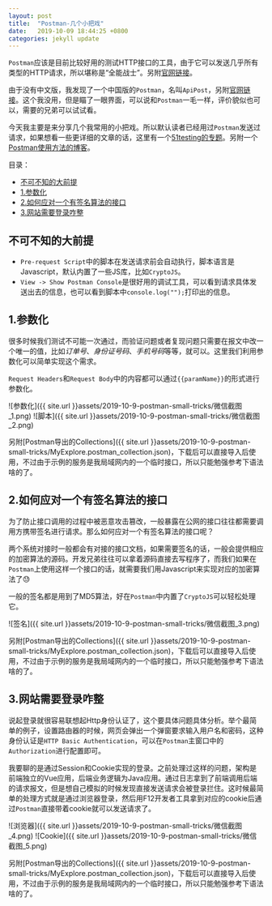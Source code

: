 ```yaml
---
layout: post
title:  "Postman-几个小把戏"
date:   2019-10-09 18:44:25 +0800
categories: jekyll update
---
```


`Postman`应该是目前比较好用的测试HTTP接口的工具，由于它可以发送几乎所有类型的HTTP请求，所以堪称是“全能战士”。另附[官网链接](https://www.getpostman.com/)。

由于没有中文版，我发现了一个中国版的`Postman`，名叫`ApiPost`，另附[官网链接](https://www.apipost.cn)。这个我没用，但是瞄了一眼界面，可以说和`Postman`一毛一样，评价貌似也可以，需要的兄弟可以试试看。

今天我主要是来分享几个我常用的小把戏。所以默认读者已经用过`Postman`发送过请求，如果想看一些更详细的文章的话，这里有一个[51testing的专题](http://www.51testing.com/zhuanti/postman.htm)。另附一个[Postman使用方法的博客](https://blog.csdn.net/fxbin123/article/details/80428216)。

目录：
- [不可不知的大前提](#%E4%B8%8D%E5%8F%AF%E4%B8%8D%E7%9F%A5%E7%9A%84%E5%A4%A7%E5%89%8D%E6%8F%90)
- [1.参数化](#1%E5%8F%82%E6%95%B0%E5%8C%96)
- [2.如何应对一个有签名算法的接口](#2%E5%A6%82%E4%BD%95%E5%BA%94%E5%AF%B9%E4%B8%80%E4%B8%AA%E6%9C%89%E7%AD%BE%E5%90%8D%E7%AE%97%E6%B3%95%E7%9A%84%E6%8E%A5%E5%8F%A3)
- [3.网站需要登录咋整](#3%E7%BD%91%E7%AB%99%E9%9C%80%E8%A6%81%E7%99%BB%E5%BD%95%E5%92%8B%E6%95%B4)

## 不可不知的大前提

- `Pre-request Script`中的脚本在发送请求前会自动执行，脚本语言是Javascript，默认内置了一些JS库，比如`CryptoJS`。
- `View -> Show Postman Console`是很好用的调试工具，可以看到请求具体发送出去的信息，也可以看到脚本中`console.log("");`打印出的信息。

## 1.参数化

很多时候我们测试不可能一次通过，而验证问题或者复现问题只需要在报文中改一个唯一的值，比如*订单号*、*身份证号码*、*手机号码*等等，就可以。这里我们利用参数化可以简单实现这个需求。

`Request Headers`和`Request Body`中的内容都可以通过`{{paramName}}`的形式进行参数化。

![参数化]({{ site.url }}assets/2019-10-9-postman-small-tricks/微信截图_1.png)
![脚本]({{ site.url }}assets/2019-10-9-postman-small-tricks/微信截图_2.png)

另附[Postman导出的Collections]({{ site.url }}assets/2019-10-9-postman-small-tricks/MyExplore.postman_collection.json)，下载后可以直接导入后使用，不过由于示例的服务是我局域网内的一个临时接口，所以只能勉强参考下语法啥的了。

## 2.如何应对一个有签名算法的接口

为了防止接口调用的过程中被恶意攻击篡改，一般暴露在公网的接口往往都需要调用方携带签名进行请求。那么如何应对一个有签名算法的接口呢？

两个系统对接时一般都会有对接的接口文档，如果需要签名的话，一般会提供相应的加密算法的源码。开发兄弟往往可以拿着源码直接去写程序了，而我们如果在`Postman`上使用这样一个接口的话，就需要我们用Javascript来实现对应的加密算法了😓

一般的签名都是用到了MD5算法，好在`Postman`中内置了`CryptoJS`可以轻松处理它。

![签名]({{ site.url }}assets/2019-10-9-postman-small-tricks/微信截图_3.png)

另附[Postman导出的Collections]({{ site.url }}assets/2019-10-9-postman-small-tricks/MyExplore.postman_collection.json)，下载后可以直接导入后使用，不过由于示例的服务是我局域网内的一个临时接口，所以只能勉强参考下语法啥的了。

## 3.网站需要登录咋整

说起登录就很容易联想起Http身份认证了，这个要具体问题具体分析。举个最简单的例子，设置路由器的时候，网页会弹出一个弹窗要求输入用户名和密码，这种身份认证是`HTTP Basic Authentication`，可以在`Postman`主窗口中的`Authorization`进行配置即可。

我要聊的是通过Session和Cookie实现的登录。之前处理过这样的问题，架构是前端独立的Vue应用，后端业务逻辑为Java应用。通过日志拿到了前端调用后端的请求报文，但是想自己模拟的时候发现直接发送请求会被登录拦住。这时候最简单的处理方式就是通过浏览器登录，然后用F12开发者工具拿到对应的cookie后通过`Postman`直接带着cookie就可以发送请求了。

![浏览器]({{ site.url }}assets/2019-10-9-postman-small-tricks/微信截图_4.png)
![Cookie]({{ site.url }}assets/2019-10-9-postman-small-tricks/微信截图_5.png)

另附[Postman导出的Collections]({{ site.url }}assets/2019-10-9-postman-small-tricks/MyExplore.postman_collection.json)，下载后可以直接导入后使用，不过由于示例的服务是我局域网内的一个临时接口，所以只能勉强参考下语法啥的了。
